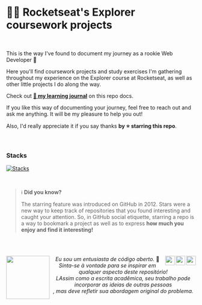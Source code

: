 # 👨‍🚀 Rocketseat's Explorer coursework projects

<br>

This is the way I've found to document my journey as a rookie Web Developer 🚀

Here you'll find coursework projects and study exercises I'm gathering throughout my experience on the Explorer course at Rocketseat, as well as other little projects I do along the way.   

Check out **[📙 my learning journal](https://bpires.github.io/rocketseat-explorer/docs/#/)** on this repo docs.

If you like this way of documenting your journey, feel free to reach out and ask me anything. It will be my pleasure to help you out! 

Also, I'd really appreciate it if you say thanks **by ⭐ starring this repo**.

<br>

### Stacks

[![Stacks](https://skillicons.dev/icons?i=html,css,md,vscode,github,git,js&theme=light)](https://github.com/tandpfun/skill-icons)

<br>

> ℹ️ **Did you know?**
> 
> The starring feature was introduced on GitHub in 2012. 
> Stars were a new way to keep track of repositories that you found interesting and caught your attention.
> So, in GitHub social etiquette, starring a repo is a way to bookmark a project as well as to express **how much you enjoy and find it interesting!**

<br>

##

<div>
<a href="https://discord.com/users/953783176474538037"><img align="right" width="25px" src="https://raw.githubusercontent.com/danielcranney/readme-generator/main/public/icons/socials/discord.svg" /> 
<a href="https://www.twitter.com/Theodororic"><img align="right" width="25px" src="https://raw.githubusercontent.com/danielcranney/readme-generator/main/public/icons/socials/twitter.svg" />
<a href="https://www.linkedin.com/in/ricardo-theodoro"><img align="right" width="25px" src="https://raw.githubusercontent.com/danielcranney/readme-generator/main/public/icons/socials/linkedin.svg" />
      
</div>


  
<a href="https://www.linkedin.com/in/ricardo-theodoro" target="_blank"><img align="left" height="115em" src="https://media-exp1.licdn.com/dms/image/C4E03AQEtrWgdj08BCw/profile-displayphoto-shrink_200_200/0/1656786821432?e=1663804800&v=beta&t=ueD5Nirc07n23D98ctftN4TmMsRogR1PNs1cgoCIKJg"></a>


<div align="center"  display="inline-block">

<i> Eu sou um entusiasta de código aberto.</i> 🌱
<br/><i>Sinta-se à vontade para se inspirar em qualquer aspecto deste repositório! 
<br/>LAssim como a escrita acadêmica, seu trabalho pode incorporar as ideias de outras pessoas 
<br>, mas deve refletir sua abordagem original do problema.</i>

</div>
